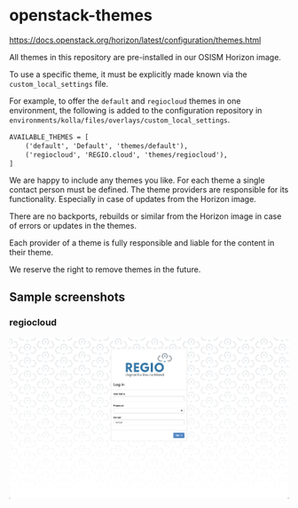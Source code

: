 # openstack-themes

https://docs.openstack.org/horizon/latest/configuration/themes.html

All themes in this repository are pre-installed in our OSISM Horizon
image.

To use a specific theme, it must be explicitly made known via the
``custom_local_settings`` file.

For example, to offer the ``default`` and ``regiocloud`` themes in one
environment, the following is added to the configuration repository in
``environments/kolla/files/overlays/custom_local_settings``.

```
AVAILABLE_THEMES = [
    ('default', 'Default', 'themes/default'),
    ('regiocloud', 'REGIO.cloud', 'themes/regiocloud'),
]
```

We are happy to include any themes you like. For each theme a single
contact person must be defined. The theme providers are responsible for
its functionality. Especially in case of updates from the Horizon image.

There are no backports, rebuilds or similar from the Horizon image in
case of errors or updates in the themes.

Each provider of a theme is fully responsible and liable for the content
in their theme.

We reserve the right to remove themes in the future.

## Sample screenshots

### regiocloud

![Horizon login](screenshots/regiocloud.png?raw=true "Horizon login")
